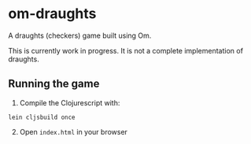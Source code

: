 # om-draughts

A draughts (checkers) game built using Om.

This is currently work in progress. It is not a complete implementation of draughts.

## Running the game

1. Compile the Clojurescript with:

```
lein cljsbuild once
```

2. Open `index.html` in your browser
